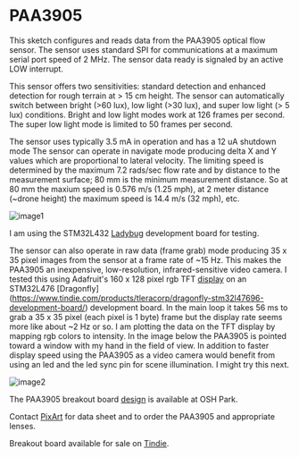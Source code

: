 # PAA3905

 This sketch configures and reads data from the PAA3905 optical flow sensor. 
 The sensor uses standard SPI for communications at a maximum serial port speed of 2 MHz. The sensor data ready
 is signaled by an active LOW interrupt.
 
 This sensor offers two sensitivities: standard detection and enhanced detection for rough terrain 
 at > 15 cm height. The sensor can automatically switch between bright (>60 lux), low light (>30 lux), 
 and super low light (> 5 lux) conditions. Bright and low light modes work at 126 frames per second. The super 
 low light mode is limited to 50 frames per second. 
 
 The sensor uses typically 3.5 mA in operation and has a 12 uA shutdown mode The sensor can operate 
 in navigate mode producing delta X and Y values which are proportional to lateral velocity. 
 The limiting speed is determined by the maximum 7.2 rads/sec flow rate and by distance to the measurement 
 surface; 80 mm is the minimum measurement distance. So at 80 mm the maxium speed is 0.576 m/s (1.25 mph), 
 at 2 meter distance (~drone height) the maximum speed is 14.4 m/s (32 mph), etc. 

 ![image1](https://user-images.githubusercontent.com/6698410/130867936-83a9b875-73ed-4f13-b8b0-949b0c427e26.jpg)
 
 I am using the STM32L432 [Ladybug](https://www.tindie.com/products/tleracorp/ladybug-stm32l432-development-board/) development board for testing. 

 The sensor can also operate in raw data (frame grab) mode producing 35 x 35 pixel images from the 
 sensor at a frame rate of ~15 Hz. This makes the PAA3905 an inexpensive, low-resolution, infrared-sensitive 
 video camera. I tested this using Adafruit's 160 x 128 pixel rgb TFT [display](https://learn.adafruit.com/1-8-tft-display) on an STM32L476 [Dragonfly] (https://www.tindie.com/products/tleracorp/dragonfly-stm32l47696-development-board/) development board. In the main loop it takes 56 ms to grab a 35 x 35 pixel (each pixel is 1  byte) frame but the display rate seems more like about ~2 Hz or so. I am plotting the data on the TFT display by mapping rgb colors to intensity. In the image below the PAA3905 is pointed toward a window with my hand in the field of view. In addition to faster display speed using the PAA3905 as a video camera would benefit from using an led and the led sync pin for scene illumination. I might try this next.
 
 ![image2]()
 
 The PAA3905 breakout board [design](https://oshpark.com/shared_projects/lCUt7xVA) is available at OSH Park. 
 
 Contact [PixArt](https://www.pixart.com/products-comparison/16/Optical_Motion_Tracking) for data sheet and to order the PAA3905 and appropriate lenses.
 
 Breakout board available for sale on [Tindie](https://www.tindie.com/products/onehorse/paa3905-optical-flow-sensor/).
